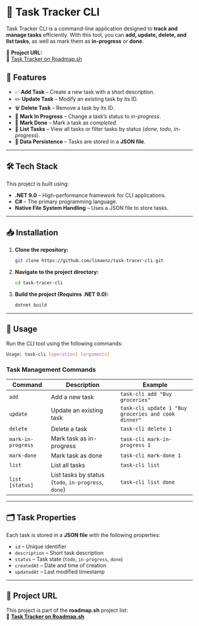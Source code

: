# 📝 Task Tracker CLI

Task Tracker CLI is a command-line application designed to **track and manage tasks** efficiently. With this tool, you can **add, update, delete, and list tasks**, as well as mark them as **in-progress** or **done**.

📌 **Project URL:**  
🔗 [Task Tracker on Roadmap.sh](https://roadmap.sh/projects/task-tracker)  

## 🚀 Features

- ✅ **Add Task** – Create a new task with a short description.
- ✏️ **Update Task** – Modify an existing task by its ID.
- 🗑️ **Delete Task** – Remove a task by its ID.
- 🚧 **Mark In Progress** – Change a task’s status to *in-progress*.
- 🎯 **Mark Done** – Mark a task as *completed*.
- 📜 **List Tasks** – View all tasks or filter tasks by status (*done, todo, in-progress*).
- 💾 **Data Persistence** – Tasks are stored in a **JSON file**.

---

## 🛠️ Tech Stack

This project is built using:

- **.NET 9.0** – High-performance framework for CLI applications.
- **C#** – The primary programming language.
- **Native File System Handling** – Uses a JSON file to store tasks.

---

## 📥 Installation

1. **Clone the repository:**
   ```bash
   git clone https://github.com/limaenz/task-tracer-cli.git
   ```
2. **Navigate to the project directory:**
   ```bash
   cd task-tracer-cli
   ```
3. **Build the project (Requires .NET 9.0):**
   ```bash
   dotnet build
   ```

---

## 🚀 Usage

Run the CLI tool using the following commands:

```bash
Usage: task-cli [operation] [arguments]
```

### **Task Management Commands**
| Command | Description | Example |
|---------|------------|---------|
| `add` | Add a new task | `task-cli add "Buy groceries"` |
| `update` | Update an existing task | `task-cli update 1 "Buy groceries and cook dinner"` |
| `delete` | Delete a task | `task-cli delete 1` |
| `mark-in-progress` | Mark task as in-progress | `task-cli mark-in-progress 1` |
| `mark-done` | Mark task as done | `task-cli mark-done 1` |
| `list` | List all tasks | `task-cli list` |
| `list [status]` | List tasks by status (`todo`, `in-progress`, `done`) | `task-cli list done` |

---

## 🗂️ Task Properties

Each task is stored in a **JSON file** with the following properties:

- `id` – Unique identifier
- `description` – Short task description
- `status` – Task state (`todo`, `in-progress`, `done`)
- `createdAt` – Date and time of creation
- `updatedAt` – Last modified timestamp

---

## 📌 Project URL

This project is part of the **roadmap.sh** project list:  
🔗 **[Task Tracker on Roadmap.sh](https://roadmap.sh/projects/task-tracker)**  